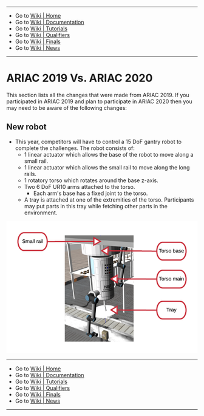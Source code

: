 [//]: # (This may be the most platform independent comment)

-------------------------------------------------
- Go to [Wiki | Home](../README.md)
- Go to [Wiki | Documentation](documentation.md)
- Go to [Wiki | Tutorials](tutorials.md)
- Go to [Wiki | Qualifiers](qualifier.md)
- Go to [Wiki | Finals](finals.md)
- Go to [Wiki | News](updates.md)
-------------------------------------------------

# ARIAC 2019 Vs. ARIAC 2020
This section lists all the changes that were made from ARIAC 2019. If you participated in ARIAC 2019 and plan to participate in ARIAC 2020 then you may need to be aware of the following changes:
## New robot
* This year, competitors will have to control a 15 DoF gantry robot to complete the challenges. The robot consists of:
    * 1 linear actuator which allows the base of the robot to move along a small rail.
    * 1 linear actuator which allows the small rail to move along the long rails.
    * 1 rotatory torso which rotates around the base z-axis.
    * Two 6 DoF UR10 arms attached to the torso. 
      * Each arm's base has a fixed joint to the torso.
    * A tray is attached at one of the extremities of the torso. Participants may put parts in this tray while fetching other parts in the environment.


![Gantry](figures/robot.png)

-------------------------------------------------
- Go to [Wiki | Home](../README.md)
- Go to [Wiki | Documentation](documentation.md)
- Go to [Wiki | Tutorials](tutorials.md)
- Go to [Wiki | Qualifiers](qualifier.md)
- Go to [Wiki | Finals](finals.md)
- Go to [Wiki | News](updates.md)
-------------------------------------------------
